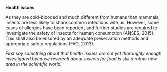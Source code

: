 **Health issues**

As they are cold-blooded and much different from humans than mammals, insects are less likely to share common infections with us. However, some cases of allergies have been reported, and further studies are required to investigate the safety of insects for human consumption (ANSES, 2015). This shall also be ensured by an adequate preservation methods and appropriate safety regulations (FAO, 2013).


*First say something about that health issues are not yet thoroughly enough investigated because research about insects for food is still a rather new area in the scientific world.*
